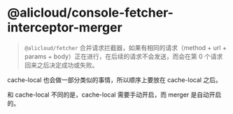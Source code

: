 @alicloud/console-fetcher-interceptor-merger
===

> `@alicloud/fetcher` 合并请求拦截器，如果有相同的请求（method + url + params + body）正在进行，在后续的请求不会发送，而会在第 0 个请求回来之后决定成功或失败。

cache-local 也会做一部分类似的事情，所以顺序上要放在 cache-local 之后。

和 cache-local 不同的是，cache-local 需要手动开启，而 merger 是自动开启的。
